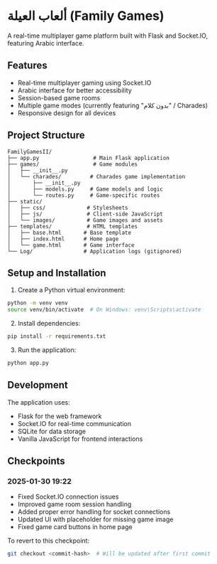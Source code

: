 # ألعاب العيلة (Family Games)

A real-time multiplayer game platform built with Flask and Socket.IO, featuring Arabic interface.

## Features

- Real-time multiplayer gaming using Socket.IO
- Arabic interface for better accessibility
- Session-based game rooms
- Multiple game modes (currently featuring "بدون كلام" / Charades)
- Responsive design for all devices

## Project Structure

```
FamilyGamesII/
├── app.py                 # Main Flask application
├── games/                 # Game modules
│   ├── __init__.py
│   └── charades/         # Charades game implementation
│       ├── __init__.py
│       ├── models.py     # Game models and logic
│       └── routes.py     # Game-specific routes
├── static/
│   ├── css/             # Stylesheets
│   ├── js/              # Client-side JavaScript
│   └── images/          # Game images and assets
├── templates/           # HTML templates
│   ├── base.html       # Base template
│   ├── index.html      # Home page
│   └── game.html       # Game interface
└── Log/                # Application logs (gitignored)
```

## Setup and Installation

1. Create a Python virtual environment:
```bash
python -m venv venv
source venv/bin/activate  # On Windows: venv\Scripts\activate
```

2. Install dependencies:
```bash
pip install -r requirements.txt
```

3. Run the application:
```bash
python app.py
```

## Development

The application uses:
- Flask for the web framework
- Socket.IO for real-time communication
- SQLite for data storage
- Vanilla JavaScript for frontend interactions

## Checkpoints

### 2025-01-30 19:22
- Fixed Socket.IO connection issues
- Improved game room session handling
- Added proper error handling for socket connections
- Updated UI with placeholder for missing game image
- Fixed game card buttons in home page

To revert to this checkpoint:
```bash
git checkout <commit-hash>  # Will be updated after first commit
